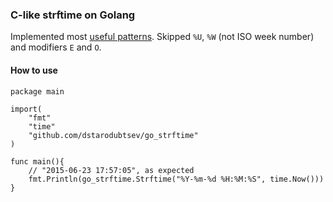 ### C-like strftime on Golang

Implemented most [useful patterns](http://www.cplusplus.com/reference/ctime/strftime/).
Skipped `%U`, `%W` (not ISO week number) and modifiers `E` and `O`.

#### How to use

	package main

	import(
		"fmt"
		"time"
		"github.com/dstarodubtsev/go_strftime"
	)
	
	func main(){
		// "2015-06-23 17:57:05", as expected
		fmt.Println(go_strftime.Strftime("%Y-%m-%d %H:%M:%S", time.Now()))
	}
